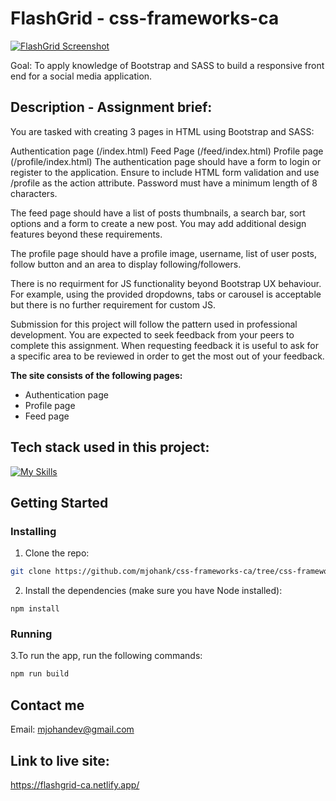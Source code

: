 # FlashGrid - css-frameworks-ca

[![FlashGrid Screenshot](https://github.com/mjohank/resources/readme-img/flashgrid-readme-img.jpg)](https://flashgrid-ca.netlify.app/)

Goal: To apply knowledge of Bootstrap and SASS to build a responsive front end for a social media application.

## Description - Assignment brief:

You are tasked with creating 3 pages in HTML using Bootstrap and SASS:

Authentication page (/index.html)
Feed Page (/feed/index.html)
Profile page (/profile/index.html)
The authentication page should have a form to login or register to the application. Ensure to include HTML form validation and use /profile as the action attribute. Password must have a minimum length of 8 characters.

The feed page should have a list of posts thumbnails, a search bar, sort options and a form to create a new post. You may add additional design features beyond these requirements.

The profile page should have a profile image, username, list of user posts, follow button and an area to display following/followers.

There is no requirment for JS functionality beyond Bootstrap UX behaviour. For example, using the provided dropdowns, tabs or carousel is acceptable but there is no further requirement for custom JS.

Submission for this project will follow the pattern used in professional development. You are expected to seek feedback from your peers to complete this assignment. When requesting feedback it is useful to ask for a specific area to be reviewed in order to get the most out of your feedback.

**The site consists of the following pages:**

- Authentication page
- Profile page
- Feed page

## Tech stack used in this project:

[![My Skills](https://skillicons.dev/icons?i=bootstrap,sass,html,figma,js)](https://skillicons.dev)

## Getting Started

### Installing

1. Clone the repo:

```bash
git clone https://github.com/mjohank/css-frameworks-ca/tree/css-frameworks
```

2. Install the dependencies (make sure you have Node installed):

```
npm install
```

### Running

3.To run the app, run the following commands:

```bash
npm run build
```

## Contact me

Email: [mjohandev@gmail.com](mailto:mjohandev@gmail.com)

## Link to live site:

https://flashgrid-ca.netlify.app/
